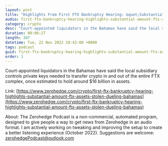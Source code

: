 ```yaml
---
layout: post
title: "Highlights From First FTX Bankruptcy Hearing: &quot;Substantial Amount&quot; Of FTX Assets Stolen, &quot;Dueling&quot; Bahamas Liquidation Comes To A Head"
audio: first-ftx-bankruptcy-hearing-highlights-substantial-amount-ftx-assets-stolen-dueling-bahamas-0
category: crypto
desc: "Court-appointed liquidators in the Bahamas have said the local subsidiary controls private keys needed to transfer crypto in and out of the entire FTX complex, once estimated to hold around $16 billion in assets."
duration: 00:06:27
length: 387
datetime: Tue, 22 Nov 2022 18:42:00 +0000
tags: podcast
guid: first-ftx-bankruptcy-hearing-highlights-substantial-amount-ftx-assets-stolen-dueling-bahamas-0
order: 1
---
```

Court-appointed liquidators in the Bahamas have said the local subsidiary controls private keys needed to transfer crypto in and out of the entire FTX complex, once estimated to hold around $16 billion in assets.

Link: [https://www.zerohedge.com/crypto/first-ftx-bankruptcy-hearing-highlights-substantial-amount-ftx-assets-stolen-dueling-bahamas](https://www.zerohedge.com/crypto/first-ftx-bankruptcy-hearing-highlights-substantial-amount-ftx-assets-stolen-dueling-bahamas)

About: The Zerohedge Podcast is a non-commercial, automated program, designed to give people a way to get news from Zerohedge in an audio format.  I am actively working on tweaking and improving the setup to create a better listening experience (October 2022).  Suggestions are welcome: [zerohedgePodcast@outlook.com](mailto:zerohedgePodcast@outlook.com)